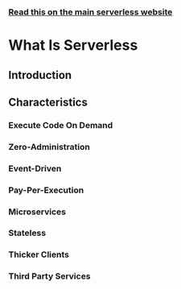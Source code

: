 <!--
title: Serverless Guide - What Is Serverless
menuText: What Is Serverless
menuOrder: 1
description: Defining Serverless and why it matters to developers
layout: Doc
-->

<!-- DOCS-SITE-LINK:START automatically generated  -->
### [Read this on the main serverless website](https://www.serverless.com/learn)
<!-- DOCS-SITE-LINK:END -->

# What Is Serverless

## Introduction

## Characteristics

### Execute Code On Demand

### Zero-Administration

### Event-Driven

### Pay-Per-Execution

### Microservices

### Stateless

### Thicker Clients

### Third Party Services
